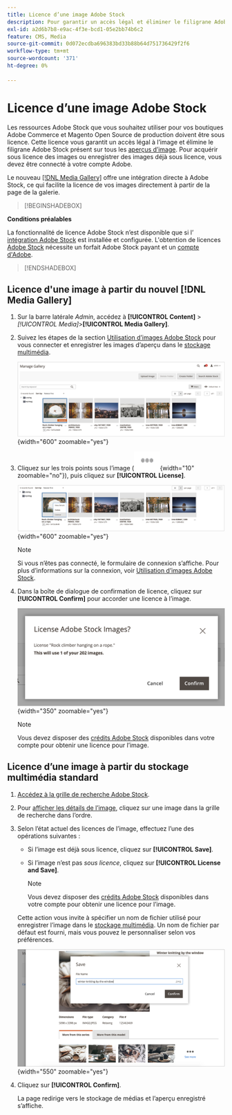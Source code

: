 ```yaml
---
title: Licence d’une image Adobe Stock
description: Pour garantir un accès légal et éliminer le filigrane Adobe Stock, autorisez vos images Adobe Stock sous licence.
exl-id: a2d6b7b8-e9ac-4f3e-bcd1-05e2bb74b6c2
feature: CMS, Media
source-git-commit: 0d072ecdba696383bd33b88b64d751736429f2f6
workflow-type: tm+mt
source-wordcount: '371'
ht-degree: 0%

---
```


# Licence d’une image Adobe Stock

Les ressources Adobe Stock que vous souhaitez utiliser pour vos boutiques Adobe Commerce et Magento Open Source de production doivent être sous licence. Cette licence vous garantit un accès légal à l’image et élimine le filigrane Adobe Stock présent sur tous les [aperçus d’image](./adobe-stock-save-preview.md). Pour acquérir sous licence des images ou enregistrer des images déjà sous licence, vous devez être connecté à votre compte Adobe.

Le nouveau [[!DNL Media Gallery]](media-gallery.md) offre une intégration directe à Adobe Stock, ce qui facilite la licence de vos images directement à partir de la page de la galerie.

>[!BEGINSHADEBOX]

**Conditions préalables**

La fonctionnalité de licence Adobe Stock n’est disponible que si l’ [intégration Adobe Stock](./adobe-stock.md) est installée et configurée. L&#39;obtention de licences [Adobe Stock][adobe-stock] nécessite un forfait Adobe Stock payant et un [compte d&#39;Adobe][adobe-signin].

>[!ENDSHADEBOX]

## Licence d&#39;une image à partir du nouvel [!DNL Media Gallery]

1. Sur la barre latérale _Admin_, accédez à **[!UICONTROL Content]** > _[!UICONTROL Media]_>**[!UICONTROL Media Gallery]**.

1. Suivez les étapes de la section [Utilisation d’images Adobe Stock](./adobe-stock-manage.md) pour vous connecter et enregistrer les images d’aperçu dans le [stockage multimédia](./media-storage.md).

   ![Image de prévisualisation enregistrée](./assets/adobe-stock-gallery-unlicensed.png){width="600" zoomable="yes"}

1. Cliquez sur les trois points sous l’image (![Icône de menu Ressource](./assets/media-gallery-asset-menu-icon.png){width="10" zoomable="no"}), puis cliquez sur **[!UICONTROL License]**.

   ![Actions d’image Adobe Stock](./assets/adobe-stock-gallery-image-actions.png){width="600" zoomable="yes"}

   >[!NOTE]
   >
   >Si vous n’êtes pas connecté, le formulaire de connexion s’affiche. Pour plus d’informations sur la connexion, voir [Utilisation d’images Adobe Stock](./adobe-stock-manage.md).

1. Dans la boîte de dialogue de confirmation de licence, cliquez sur **[!UICONTROL Confirm]** pour accorder une licence à l’image.

   ![Confirmation de licence](./assets/adobe-stock-gallery-license-confirm.png){width="350" zoomable="yes"}

   >[!NOTE]
   >
   >Vous devez disposer des [crédits Adobe Stock][stock-credits] disponibles dans votre compte pour obtenir une licence pour l’image.

## Licence d’une image à partir du stockage multimédia standard

1. [Accédez à la grille de recherche Adobe Stock][access-search].

1. Pour [afficher les détails de l’image][view-details], cliquez sur une image dans la grille de recherche dans l’ordre.

1. Selon l’état actuel des licences de l’image, effectuez l’une des opérations suivantes :

   - Si l’image est déjà sous licence, cliquez sur **[!UICONTROL Save]**.

   - Si l’image n’est pas _sous licence_, cliquez sur **[!UICONTROL License and Save]**.

     >[!NOTE]
     >
     >Vous devez disposer des [crédits Adobe Stock][stock-credits] disponibles dans votre compte pour obtenir une licence pour l’image.

   Cette action vous invite à spécifier un nom de fichier utilisé pour enregistrer l’image dans le [stockage multimédia](./media-storage.md). Un nom de fichier par défaut est fourni, mais vous pouvez le personnaliser selon vos préférences.

   ![Enregistrer l’image sous licence Adobe Stock](./assets/adobe-stock-save-licensed.png){width="550" zoomable="yes"}

1. Cliquez sur **[!UICONTROL Confirm]**.

   La page redirige vers le stockage de médias et l’aperçu enregistré s’affiche.

[access-search]: adobe-stock-manage.md#access-the-adobe-stock-search-grid
[view-details]: adobe-stock-manage.md#view-image-details
[stock-credits]: https://helpx.adobe.com/stock/help/credit-packs.html
[adobe-stock]: https://stock.adobe.com
[adobe-signin]: https://helpx.adobe.com/manage-account/using/access-adobe-id-account.html
